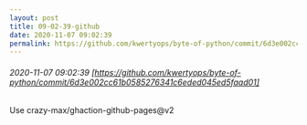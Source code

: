 ```yaml
---
layout: post
title: 09-02-39-github
date: 2020-11-07 09:02:39
permalink: https://github.com/kwertyops/byte-of-python/commit/6d3e002cc61b0585276341c6eded045ed5faad01
---
```


###### 2020-11-07 09:02:39 [https://github.com/kwertyops/byte-of-python/commit/6d3e002cc61b0585276341c6eded045ed5faad01]
Use crazy-max/ghaction-github-pages@v2
